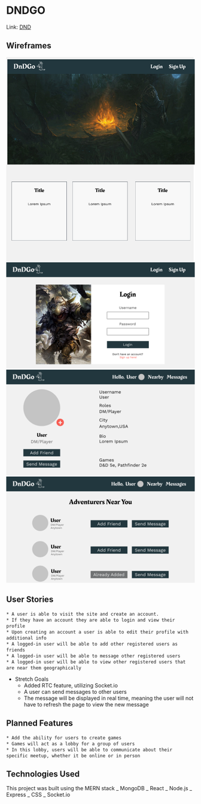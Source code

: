 # DNDGO

Link: [DND](http://dndgo.timotheusdesigns.com/)

## Wireframes

![Home Page](./readme_assets/home.png)
![Login Page](./readme_assets/login.png)
![Profile Page](./readme_assets/profile.png)
![Nearby Page](./readme_assets/nearby.png)

## User Stories

    * A user is able to visit the site and create an account.
    * If they have an account they are able to login and view their profile
    * Upon creating an account a user is able to edit their profile with additional info
    * A logged-in user will be able to add other registered users as friends
    * A logged-in user will be able to message other registered users
    * A logged-in user will be able to view other registered users that are near them geographically

- Stretch Goals
  - Added RTC feature, utilizing Socket.io
  - A user can send messages to other users
  - The message will be displayed in real time, meaning the user will not have to refresh the page to view the new message

## Planned Features

    * Add the ability for users to create games
    * Games will act as a lobby for a group of users
    * In this lobby, users will be able to communicate about their specific meetup, whether it be online or in person

## Technologies Used

This project was built using the MERN stack
_ MongoDB
_ React
_ Node.js
_ Express
_ CSS
_ Socket.io
